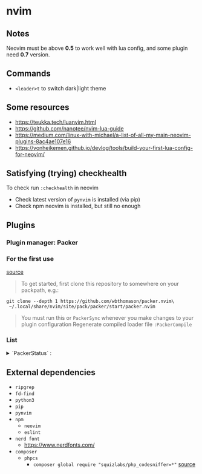 # nvim

## Notes
Neovim must be above **0.5** to work well with lua config,
and some plugin need **0.7** version.

## Commands

- `<leader>t` to switch dark|light theme

## Some resources
- https://teukka.tech/luanvim.html
- https://github.com/nanotee/nvim-lua-guide
- https://medium.com/linux-with-michael/a-list-of-all-my-main-neovim-plugins-8ac4ae107e16
- https://vonheikemen.github.io/devlog/tools/build-your-first-lua-config-for-neovim/

## Satisfying (trying) checkhealth
To check run `:checkhealth` in neovim
- Check latest version of `pynvim` is installed (via pip)
- Check npm neovim is installed, but still no enough

## Plugins
### Plugin manager: Packer
### For the first use
[source](https://github.com/wbthomason/packer.nvim#quickstart)


> To get started, first clone this repository to somewhere on your packpath, e.g.:
```shell
git clone --depth 1 https://github.com/wbthomason/packer.nvim\
 ~/.local/share/nvim/site/pack/packer/start/packer.nvim
```
> You must run this or `PackerSync` whenever you make changes to your plugin configuration
> Regenerate compiled loader file
> `:PackerCompile`

### List

<details>
 <summary>`PackerStatus` :</summary>

- LuaSnip
  - Some useful inspiration for snippets: https://github.com/rafamadriz/friendly-snippets
- goyo.vim
- onedark.nvim
- feline.nvim
- PHP_CodeSniffer
- cmp-buffer
- cmp-nvim-lsp
- cmp-path
- cmp_luasnip
- eslint
- gitsigns.nvim
- indent-blankline.nvim
- lspkind.nvim
- lspsaga.nvim
- mason-lspconfig.nvim
- mason.nvim
- mintabline.vim
- nightfox.nvim
- nvim-autopairs
- nvim-cmp
- nvim-comment
- nvim-lint
- nvim-lspconfig
- nvim-surround
- nvim-tree.lua (not loaded)
- nvim-treesitter
  - git_rebase
  - gitattributes
  - gitcommit
  - css
  - dockerfile
  - html
  - javascript
  - jsdoc
  - json
  - json5
  - lua
  - make
  - markdown
  - ninja
  - php
  - python
  - regex
  - ruby
  - scss
  - sql
  - tsx
  - typescript
  - yaml
- nvim-ts-autotag
- nvim-web-devicons
- overlength.vim
- packer.nvim
- plenary.nvim
- telescope.nvim
- typescript.nvim
- vim-ReplaceWithRegister
- vim-fugitive
- vim-tmux-navigator
- vim-visual-star-search
</details>

## External dependencies
- `ripgrep`
- `fd-find`
- `python3`
- `pip`
- `pynvim`
- `npm`
  - `neovim`
  - `eslint`
- `nerd font`
  - https://www.nerdfonts.com/
- `composer`
  - `phpcs`
    - `composer global require "squizlabs/php_codesniffer=*"`  [source](https://github.com/squizlabs/PHP_CodeSniffer#composer)
